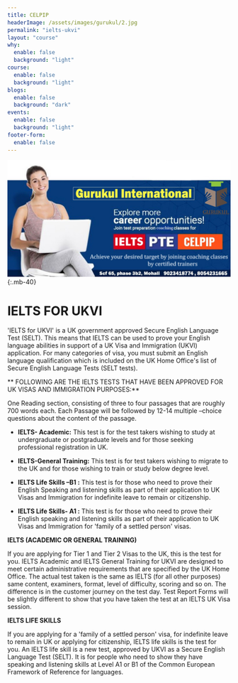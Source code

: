 ```yaml
---
title: CELPIP
headerImage: /assets/images/gurukul/2.jpg
permalink: "ielts-ukvi"
layout: "course"
why:
  enable: false
  background: "light"
course:
  enable: false
  background: "light"
blogs:
  enable: false
  background: "dark"
events:
  enable: false
  background: "light"
footer-form:
  enable: false
---
```


![CELPIP)](assets/images/gurukul/7.jpg)
{:.mb-40}

# IELTS FOR UKVI

'IELTS for UKVI' is a UK government approved Secure English Language Test (SELT). This means that IELTS can be used to prove your English language abilities in support of a UK Visa and Immigration (UKVI) application. For many categories of visa, you must submit an English language qualification which is included on the UK Home Office's list of Secure English Language Tests (SELT tests).

** FOLLOWING ARE THE IELTS TESTS THAT HAVE BEEN APPROVED FOR UK VISAS AND IMMIGRATION PURPOSES:**

One Reading section, consisting of three to four passages that are roughly 700 words each. Each Passage will be followed by 12-14 multiple –choice questions about the content of the passage.

- **IELTS- Academic:** This test is for the test takers wishing to study at undergraduate or postgraduate levels and for those seeking professional registration in UK.

- **IELTS-General Training:** This test is for test takers wishing to migrate to the UK and for those wishing to train or study below degree level.

- **IELTS Life Skills –B1 :** This test is for those who need to prove their English Speaking and listening skills as part of their application to UK Visas and Immigration for indefinite leave to remain or citizenship.

- **IELTS Life Skills- A1 :** This test is for those who need to prove their English speaking and listening skills as part of their application to UK Visas and Immigration for 'family of a settled person' visas.

**IELTS (ACADEMIC OR GENERAL TRAINING)**

If you are applying for Tier 1 and Tier 2 Visas to the UK, this is the test for you. IELTS Academic and IELTS General Training for UKVI are designed to meet certain administrative requirements that are specified by the UK Home Office. The actual test taken is the same as IELTS (for all other purposes) same content, examiners, format, level of difficulty, scoring and so on. The difference is in the customer journey on the test day. Test Report Forms will be slightly different to show that you have taken the test at an IELTS UK Visa session.

**IELTS LIFE SKILLS**

If you are applying for a 'family of a settled person' visa, for indefinite leave to remain in UK or applying for citizenship, IELTS life skills is the test for you. An IELTS life skill is a new test, approved by UKVI as a Secure English Language Test (SELT). It is for people who need to show they have speaking and listening skills at Level A1 or B1 of the Common European Framework of Reference for languages.





